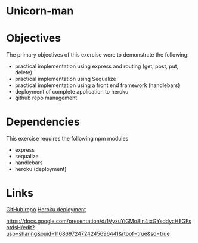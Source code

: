 # Unicorn-man


# Objectives

The primary objectives of this exercise were to demonstrate the following:

- practical implementation using express and routing (get, post, put, delete)
- practical implementation using Sequalize
- practical implementation using a front end framework (handlebars)
- deployment of complete application to heroku
- github repo management

# Dependencies

This exercise requires the following npm modules

- express
- sequalize
- handlebars
- heroku (deployment)

# Links

[GitHub repo](https://github.com/tmerritt56/Unicorn-man)
[Heroku deployment](https://git.heroku.com/radiant-hollows-45917.git)

https://docs.google.com/presentation/d/1VyxuYiGMo8In4txGYsddycHEGFsotdsH/edit?usp=sharing&ouid=116869724724245696441&rtpof=true&sd=true
